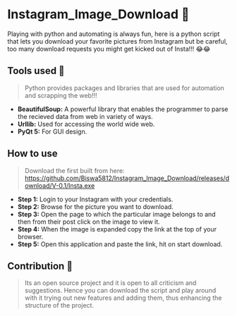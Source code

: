 # Instagram_Image_Download 📸

Playing with python and automating is always fun, here is a python script that lets you download your favorite pictures from Instagram
but be careful, too many download requests you might get kicked out of Insta!!! 😂😂

## Tools used 💪

> Python provides packages and libraries that are used for automation and scrapping the web!!!
 - **BeautifulSoup:** A powerful library that enables the programmer to parse the recieved data from web in variety of ways.
 - **Urllib:** Used for accessing the world wide web.
 - **PyQt 5:** For GUI design.

## How to use

> Download the first built from here: https://github.com/Biswa5812/Instagram_Image_Download/releases/download/V-0.1/Insta.exe

- **Step 1:** Login to your Instagram with your credentials.
- **Step 2:** Browse for the picture you want to download.
- **Step 3:** Open the page to which the particular image belongs to and then from their post click on the image to view it.
- **Step 4:** When the image is expanded copy the link at the top of your browser.
- **Step 5:** Open this application and paste the link, hit on start download.

## Contribution 🤝

>Its an open source project and it is open to all criticism and suggestions. Hence you can download the script and play around with it trying out new features and adding them, thus enhancing the structure of the project.
